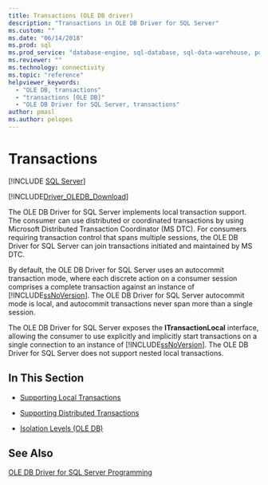 ```yaml
---
title: Transactions (OLE DB driver)
description: "Transactions in OLE DB Driver for SQL Server"
ms.custom: ""
ms.date: "06/14/2018"
ms.prod: sql
ms.prod_service: "database-engine, sql-database, sql-data-warehouse, pdw"
ms.reviewer: ""
ms.technology: connectivity
ms.topic: "reference"
helpviewer_keywords: 
  - "OLE DB, transactions"
  - "transactions [OLE DB]"
  - "OLE DB Driver for SQL Server, transactions"
author: pmasl
ms.author: pelopes
---
```

# Transactions
[!INCLUDE [SQL Server](../../../includes/applies-to-version/sql-asdb-asdbmi-asa-pdw.md)]

[!INCLUDE[Driver_OLEDB_Download](../../../includes/driver_oledb_download.md)]

  The OLE DB Driver for SQL Server implements local transaction support. The consumer can use distributed or coordinated transactions by using Microsoft Distributed Transaction Coordinator (MS DTC). For consumers requiring transaction control that spans multiple sessions, the OLE DB Driver for SQL Server can join transactions initiated and maintained by MS DTC.  
  
 By default, the OLE DB Driver for SQL Server uses an autocommit transaction mode, where each discrete action on a consumer session comprises a complete transaction against an instance of [!INCLUDE[ssNoVersion](../../../includes/ssnoversion-md.md)]. The OLE DB Driver for SQL Server autocommit mode is local, and autocommit transactions never span more than a single session.  
  
 The OLE DB Driver for SQL Server exposes the **ITransactionLocal** interface, allowing the consumer to use explicitly and implicitly start transactions on a single connection to an instance of [!INCLUDE[ssNoVersion](../../../includes/ssnoversion-md.md)]. The OLE DB Driver for SQL Server does not support nested local transactions.  
  
## In This Section  
  
-   [Supporting Local Transactions](../../oledb/ole-db-transactions/supporting-local-transactions.md)  
  
-   [Supporting Distributed Transactions](../../oledb/ole-db-transactions/supporting-distributed-transactions.md)  
  
-   [Isolation Levels &#40;OLE DB&#41;](../../oledb/ole-db-transactions/isolation-levels-ole-db.md)  
  
## See Also  
 [OLE DB Driver for SQL Server Programming](../../oledb/ole-db/oledb-driver-for-sql-server-programming.md)  
  
  

